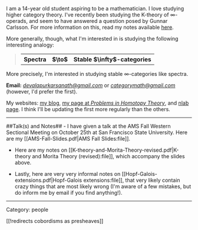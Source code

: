 I am a $14$-year old student aspiring to be a mathematician. I love studying higher category theory. I've recently been studying the K-theory of $\infty$-operads, and seem to have answered a question posed by Gunnar Carlsson. For more information on this, read my notes available [here](https://www.sharelatex.com/project/54616b63a38cbf0748879f12/output/output.pdf?cache_bust=1418262375589).

More generally, though, what I'm interested in is studying the following interesting analogy:
><table><tr><th markdown="1">Spectra</th><th markdown="1">$\to$</th><th markdown="1">Stable $\infty$-categories</th></tr></table>

More precisely, I'm interested in studying stable $\infty$-categories like spectra.

**Email:** _[devalapurkarsanath@gmail.com](mailto:devalapurkarsanath@gmail.com)_ or _[categorymath@gmail.com](mailto:categorymath@gmail.com)_ (however, I'd prefer the first).

My websites: [my blog](http://categorymath.wordpress.com), [my page at _Problems in Homotopy Theory_](http://topology-octopus.herokuapp.com/problemsinhomotopytheory/show/Sanath+Devalapurkar), and [nlab page](http://ncatlab.org/nlab/show/Sanath+Devalapurkar). I think I'll be updating the first more regularly than the others.
<hr>
##Talk(s) and Notes##
 - I have given a talk at the AMS Fall Western Sectional Meeting on October 25th at San Francisco State University. Here are my [[AMS-Fall-Slides.pdf|AMS Fall Slides:file]].

 - Here are my notes on [[K-theory-and-Morita-Theory-revised.pdf|K-theory and Morita Theory (revised):file]], which accompany the slides above.

 - Lastly, here are very very informal notes on [[Hopf-Galois-extensions.pdf|Hopf-Galois extensions:file]], that very likely contain crazy things that are most likely wrong (I'm aware of a few mistakes, but do inform me by email if you find anything!).
<hr>
Category: people 

[[!redirects cobordisms as presheaves]]